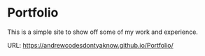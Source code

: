 # Portfolio
This is a simple site to show off some of my work and experience.

URL:  https://andrewcodesdontyaknow.github.io/Portfolio/



